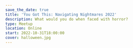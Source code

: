 ```yaml
---
save_the_date: true
title: 'You Got This: Navigating Nightmares 2022'
description: What would you do when faced with horror?
type: Meetup
location: Online
start: 2022-10-31T18:00:00
cover: halloween.jpg
---
```

